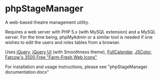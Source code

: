 # phpStageManager

A web-based theatre management utility.

Requires a web server with PHP 5.x (with MySQL extension) and a MySQL server. For the time being, phpMyAdmin or a similar tool is needed if one wishes to edit the users and roles tables from a browser.

Uses [jQuery](http://jquery.com/), [jQuery UI](http://jqueryui.com/) (with Smoothness theme), [FullCalendar](http://arshaw.com/fullcalendar/), [JSColor](http://jscolor.com/), [Fatcow's 3500 Free "Farm-Fresh Web Icons"](http://www.fatcow.com/free-icons)

For installation and usage instructions, please see "phpStageManager documentation.docx"
